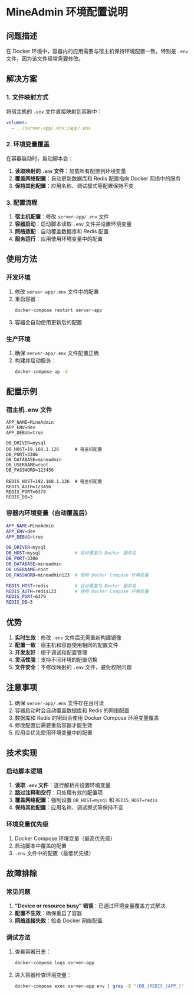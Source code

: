 # MineAdmin 环境配置说明

## 问题描述

在 Docker 环境中，容器内的应用需要与宿主机保持环境配置一致，特别是 `.env` 文件，因为该文件经常需要修改。

## 解决方案

### 1. 文件映射方式

将宿主机的 `.env` 文件直接映射到容器中：

```yaml
volumes:
  - ../server-app/.env:/app/.env
```

### 2. 环境变量覆盖

在容器启动时，启动脚本会：

1. **读取映射的 `.env` 文件**：加载所有配置到环境变量
2. **覆盖网络配置**：自动更新数据库和 Redis 配置指向 Docker 网络中的服务
3. **保持其他配置**：应用名称、调试模式等配置保持不变

### 3. 配置流程

1. **宿主机配置**：修改 `server-app/.env` 文件
2. **容器启动**：启动脚本读取 `.env` 文件并设置环境变量
3. **网络适配**：自动覆盖数据库和 Redis 配置
4. **服务运行**：应用使用环境变量中的配置

## 使用方法

### 开发环境

1. 修改 `server-app/.env` 文件中的配置
2. 重启容器：
   ```bash
   docker-compose restart server-app
   ```
3. 容器会自动使用更新后的配置

### 生产环境

1. 确保 `server-app/.env` 文件配置正确
2. 构建并启动服务：
   ```bash
   docker-compose up -d
   ```

## 配置示例

### 宿主机 .env 文件
```env
APP_NAME=MineAdmin
APP_ENV=dev
APP_DEBUG=true

DB_DRIVER=mysql
DB_HOST=19.168.1.126      # 宿主机配置
DB_PORT=3306
DB_DATABASE=mineadmin
DB_USERNAME=root
DB_PASSWORD=123456

REDIS_HOST=192.168.1.126  # 宿主机配置
REDIS_AUTH=123456
REDIS_PORT=6379
REDIS_DB=3
```

### 容器内环境变量（自动覆盖后）
```bash
APP_NAME=MineAdmin
APP_ENV=dev
APP_DEBUG=true

DB_DRIVER=mysql
DB_HOST=mysql             # 自动覆盖为 Docker 服务名
DB_PORT=3306
DB_DATABASE=mineadmin
DB_USERNAME=root
DB_PASSWORD=mineadmin123  # 使用 Docker Compose 环境变量

REDIS_HOST=redis          # 自动覆盖为 Docker 服务名
REDIS_AUTH=redis123       # 使用 Docker Compose 环境变量
REDIS_PORT=6379
REDIS_DB=3
```

## 优势

1. **实时生效**：修改 `.env` 文件后无需重新构建镜像
2. **配置一致**：宿主机和容器使用相同的配置文件
3. **开发友好**：便于调试和配置管理
4. **灵活性强**：支持不同环境的配置切换
5. **文件安全**：不修改映射的 `.env` 文件，避免权限问题

## 注意事项

1. 确保 `server-app/.env` 文件存在且可读
2. 容器启动时会自动覆盖数据库和 Redis 的网络配置
3. 数据库和 Redis 的密码会使用 Docker Compose 环境变量覆盖
4. 修改配置后需要重启容器才能生效
5. 应用会优先使用环境变量中的配置

## 技术实现

### 启动脚本逻辑

1. **读取 `.env` 文件**：逐行解析并设置环境变量
2. **跳过注释和空行**：只处理有效的配置项
3. **覆盖网络配置**：强制设置 `DB_HOST=mysql` 和 `REDIS_HOST=redis`
4. **保持其他配置**：应用名称、调试模式等保持不变

### 环境变量优先级

1. Docker Compose 环境变量（最高优先级）
2. 启动脚本中覆盖的配置
3. `.env` 文件中的配置（最低优先级）

## 故障排除

### 常见问题

1. **"Device or resource busy" 错误**：已通过环境变量覆盖方式解决
2. **配置不生效**：确保重启了容器
3. **网络连接失败**：检查 Docker 网络配置

### 调试方法

1. 查看容器日志：
   ```bash
   docker-compose logs server-app
   ```

2. 进入容器检查环境变量：
   ```bash
   docker-compose exec server-app env | grep -E "(DB_|REDIS_|APP_)"
   ```
